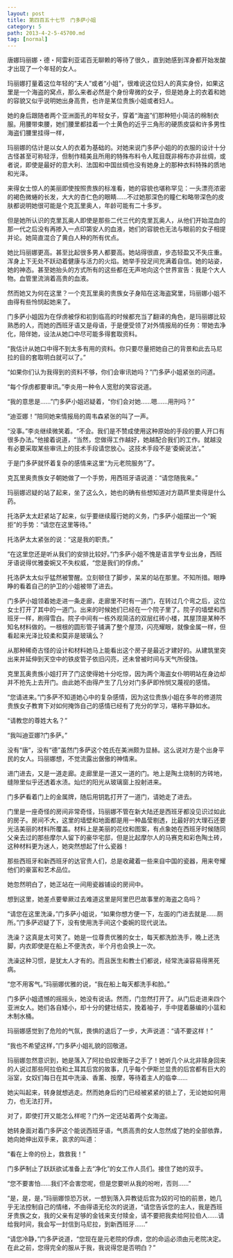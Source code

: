 ```yaml
---
layout: post
title: 第四百五十七节　门多萨小姐
category: 5
path: 2013-4-2-5-45700.md
tag: [normal]
---
```


唐娜玛丽娜・德・阿雷利亚诺百无聊赖的等待了很久，直到她感到浑身都开始发酸才出现了一个年轻的女人。

玛丽娜打量着这位年轻的“夫人”或者“小姐”，很难说这位妇人的真实身份，如果这里是一个海盗的窝点，那么来者必然是个身份卑微的女子，但是她身上的衣着和她的容貌又似乎说明她出身高贵，也许是某位贵族小姐或者妇人。

她的身后跟随者两个亚洲面孔的年轻女子，穿着“海盗”们那种短小简洁的棉制衣服。用腰带束腰，她们腰里都挂着一个土黄色的近乎三角形的硬质皮袋和许多男性海盗们腰里挂得一样，

玛丽娜的估计是以女人的衣着为基础的。对她来说门多萨小姐的的衣服的设计十分古怪甚至可称轻浮，但制作精美且所用的特殊布料令人眩目既非棉布亦非丝绸，或者说，即使是最好的意大利、法国和中国丝绸也没有她身上的那种衣料特殊的质地和光泽。

来得女士惊人的美丽即使按照贵族的标准看，她的容貌也堪称罕见：一头漂亮浓密的褐色微蜷的长发，大大的杏仁色的眼睛……不过她那深色的瞳仁和略带深色的皮肤都说明她很可能是个克瓦里奥人，年龄可能有二十多岁。

但是她所认识的克里瓦奥人即使是那些二代三代的克里瓦奥人，从他们开始混血的那一代之后没有再掺入一点印第安人的血液，她们的容貌也无法与眼前的女子相提并论。她简直混合了黄白人种的所有优点。

她比玛丽娜更高。甚至比起很多男人都要高。她站得很直，步态轻盈又不失庄重。浑身上下无处不跃动着健康与活力的火焰。她举手投足间充满着自信。她的站姿，她的神态。甚至她抬头的方式所有的这些都在无声地向这个世界宣告：我是个大人物。血管里流淌着高贵的血液。

然而她又为何在这里？一个克瓦里奥的贵族女子身陷在这海盗窝里，玛丽娜小姐不由得有些怜悯起她来了。

门多萨小姐因为在俘虏被俘和初到临高的时候都充当了翻译的角色，是玛丽娜比较熟悉的人，而她的西班牙语又是母语，于是便受领了对外情报局的任务：带她去净化，陪伴她，设法从她口中尽可能多得套取资料。

“我估计从她口中得不到太多有用的资料。你只要尽量把她自己的背景和此去马尼拉的目的套取明白就可以了。”

“如果你们认为我得到的资料不够，你们会审讯她吗？”门多萨小姐紧张的问道。

“每个俘虏都要审讯。”李炎用一种令人宽慰的笑容说道。

“我的意思是……”门多萨小姐迟疑着，“你们会对她……嗯……用刑吗？”

“迪亚娜！”陪同她来情报局的周韦森紧张的叫了一声。

“没事。”李炎继续微笑着。“不会。我们是不赞成使用这种原始的手段的要人开口有很多办法。”他接着说道，“当然，您做得工作越好，她越配合我们的工作。就越没有必要采取某些审讯上的技术手段请您放心。这技术手段不是‘委婉说法’。”

于是门多萨就怀着复杂的感情来这里“为元老院服务”了。

克瓦里奥贵族女子朝她做了一个手势，用西班牙语说道：“请您随我来。”

玛丽娜迟疑的站了起来，坐了这么久，她也的确有些想知道对方葫芦里卖得是什么药。

托洛萨太太赶紧站了起来，似乎要继续履行她的义务，门多萨小姐摆出一个“婉拒”的手势：“请您在这里等待。”

托洛萨太太紧张的说：“这是我的职责。”

“在这里您还是听从我们的安排比较好。”门多萨小姐不愧是语言学专业出身，西班牙语说得优雅委婉又不失权威，“您是我们的俘虏。”

托洛萨太太似乎猛然被警醒。立刻顿住了脚步，呆呆的站在那里。不知所措。眼睁睁的看着自己的护卫的小姐被带了进去。

门多萨小姐领着她走进一条走廊，走廊里不时有一道门，在转过几个弯之后，这位女士打开了其中的一道门。出来的时候她们已经在一个院子里了。院子的墙壁和西班牙一样，刷得雪白。院子中间有一栋外观简洁的双层红砖小楼，其屋顶是某种不知名材料做的。一根根的圆形管子铺满了整个屋顶，闪亮耀眼，就像金属一样，但看起来光泽比较柔和莫非是玻璃么？

从那种稀奇古怪的设计和材料她马上能看出这个房子是最近才建好的。从建筑里突出来并延伸到天空中的铁皮管子依旧闪亮，还未曾被时间与天气所侵蚀。

克里瓦奥贵族小姐打开了门这使得她十分吃惊，因为两个海盗女仆明明站在身边却并不抢先上去开门。由此她不由得产生了几分对门多萨即怜悯又蔑视的感情。

“您请进来。”门多萨不知道她心中的复杂感情，因为这位贵族小姐在多年的修道院贵族女子教育下对如何掩饰自己的感情已经有了充分的学习，堪称平静如水。

“请教您的尊姓大名？”

“我叫迪亚娜?门多萨。”

没有“唐”，没有“德”虽然门多萨这个姓氏在美洲颇为显赫。这么说对方是个出身平民的女人。玛丽娜想，不觉流露出倨傲的神情来。

进门进去，又是一道走廊。走廊里是一道又一道的门。地上是陶土烧制的方砖地，缝隙里似乎还透着水渍。灿烂的阳光从玻璃窗上投射进来。

门多萨看着门上的金属牌，随后用钥匙打开了一道门，请她走了进去。

门里是一座奇怪的房间非常奇怪，玛丽娜不管在新大陆还是西班牙都没见识过如此的房子。房间不大，这里的墙壁和地面都是用一种晶莹剔透，比最好的大理石还要光洁美丽的材料所覆盖。材料上是美丽的花纹和图案，有点象她在西班牙时候随同父亲去过的那些摩尔人留下的豪华宅邸，但是比起摩尔人的马赛克和彩色陶土砖，这种材料更为迷人，她突然想起了什么瓷器！

那些西班牙和新西班牙的达官贵人们，总是收藏着一些来自中国的瓷器，用来夸耀他们的豪富和艺术品位。

她忽然明白了，她正站在一间用瓷器铺设的房间中。

想到这里，她差点要晕厥过去难道这里是阿里巴巴故事里的海盗之岛吗？

“请您在这里洗澡，”门多萨小姐说，“如果你想方便一下，左面的门进去就是……厕所。”门多萨迟疑了下，没有使用洗手间这个委婉的现代说法。

洗澡？这真是太可笑了。她是一位尊贵优雅的女士，每天都洗脸洗手，晚上还洗脚，内衣即使是在船上不便洗衣，半个月也会换上一次。

洗澡这种习惯，是犹太人才有的。而且医生和教士们都说，经常洗澡容易得黑死病。

“您不用客气。”玛丽娜优雅的说，“我在船上每天都洗手和脸。”

门多萨小姐遗憾的摇摇头，她没有说话。然而，门忽然打开了。从门后走进来四个亚洲女人。她们各自矮小，却十分的健壮结实，挽着袖子，手中提着藤编的小篮和木制水桶。

玛丽娜感觉到了危险的气氛，畏惧的退后了一步，大声说道：“请不要这样！”

“我也不希望这样，”门多萨小姐礼貌的回敬道。

玛丽娜忽然意识到，她是落入了阿拉伯奴隶贩子之手了！她听几个从北非赎身回来的人说过那些阿拉伯和土耳其后宫的故事，几乎每个伊斯兰显贵的后宫都有巨大的浴室，女奴们每日在其中洗澡、香薰、按摩，等待着主人的临幸……

她尖叫起来，转身就想逃走。然而她身后的门已经被紧紧的锁上了，无论她如何用力，也无法打开。

对了，即使打开又能怎么样呢？门外一定还站着两个女海盗。

她转身面对着门多萨这个能说西班牙语，气质高贵的女人忽然成了她的全部依靠，她向她伸出双手来，哀求的叫道：

“看在上帝的份上，救救我！”

门多萨制止了跃跃欲试准备上去“净化”的女工作人员们。接住了她的双手。

“您不要害怕……我们不会害您呢，但是您要听从我的吩咐，否则……”

“是，是，是，”玛丽娜惊恐万状，一想到落入异教徒后宫为奴的可怕的前景，她几乎无法控制自己的情绪，不由得语无伦次的说道，“请您告诉您的主人，我是西班牙贵族之女，我的父亲有足够的金钱来支付赎金，请不要把我卖给阿拉伯人……请给我时间，我会写一封信到马尼拉，到新西班牙……”

“请您冷静，”门多萨说道，“您现在是元老院的俘虏，您的命运必须由元老院决定。在此之前，您得完全的服从于我，我说得您是否明白？”
